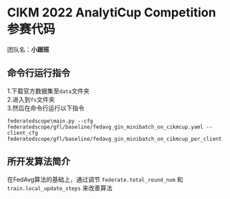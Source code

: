 # CIKM 2022 AnalytiCup Competition 参赛代码 #
团队名：**小跟班**
## 命令行运行指令 ##
1.下载官方数据集至`data`文件夹\
2.进入到`fs`文件夹\
3.然后在命令行运行以下指令
```commandline
federatedscope\main.py --cfg federatedscope/gfl/baseline/fedavg_gin_minibatch_on_cikmcup.yaml --client_cfg federatedscope/gfl/baseline/fedavg_gin_minibatch_on_cikmcup_per_client.yaml
```
## 所开发算法简介 ##
在FedAvg算法的基础上，通过调节 `federate.total_round_num` 和 `train.local_update_steps` 来改善算法